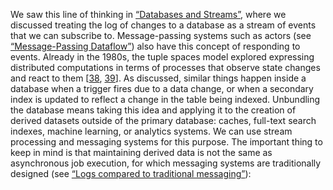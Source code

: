 
We saw this line of thinking in [“Databases and Streams”](ch11.html#sec_stream_databases), where we discussed treating the log of
changes to a database as a stream of events that we can subscribe to. Message-passing systems such
as actors (see [“Message-Passing Dataflow”](ch04.html#sec_encoding_dataflow_msg)) also have this concept of responding to events.
Already in the 1980s, the tuple spaces model explored expressing distributed computations in terms
of processes that observe state changes and react to them
[[38](ch12.html#Gelernter1985df),
[39](ch12.html#Eugster2003ih_ch12)]. As discussed, similar things happen inside a database when a trigger fires due to a data change, or
when a secondary index is updated to reflect a change in the table being indexed. Unbundling the
database means taking this idea and applying it to the creation of derived datasets outside of the
primary database: caches, full-text search indexes, machine learning, or analytics systems. We can
use stream processing and messaging systems for this purpose. The important thing to keep in mind is that maintaining derived data is not the same as asynchronous
job execution, for which messaging systems are traditionally designed (see
[“Logs compared to traditional messaging”](ch11.html#sec_stream_logs_vs_messaging)):